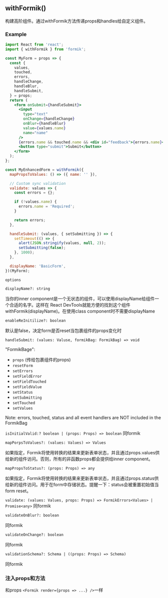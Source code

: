 ## withFormik()

构建高阶组件。通过withFormik方法传递props和handles给自定义组件。

### Example

```jsx
import React from 'react';
import { withFormik } from 'formik';

const MyForm = props => {
  const {
    values,
    touched,
    errors,
    handleChange,
    handleBlur,
    handleSubmit,
  } = props;
  return (
    <form onSubmit={handleSubmit}>
      <input
        type="text"
        onChange={handleChange}
        onBlur={handleBlur}
        value={values.name}
        name="name"
      />
      {errors.name && touched.name && <div id="feedback">{errors.name}</div>}
      <button type="submit">Submit</button>
    </form>
  );
};

const MyEnhancedForm = withFormik({
  mapPropsToValues: () => ({ name: '' }),

  // Custom sync validation
  validate: values => {
    const errors = {};

    if (!values.name) {
      errors.name = 'Required';
    }

    return errors;
  },

  handleSubmit: (values, { setSubmitting }) => {
    setTimeout(() => {
      alert(JSON.stringify(values, null, 2));
      setSubmitting(false);
    }, 1000);
  },

  displayName: 'BasicForm',
})(MyForm);
```

`options`

`displayName?: string`

当你的inner component是一个无状态的组件，可以使用displayName给组件一个合适的名字。这样在 React DevTools就能方便的找到这个组件withFormik(displayName)。在使用class component时不需要displayName

`enableReInitilize?: boolean`

默认是false，决定form是否reset当包裹组件的props变化时

`handleSubmit: (values: Valuse, formikBag: FormikBag) => void`

"FormikBage": 
- `props` (传给包裹组件的props)
- `resetForm`
- `setErrors`
- `setFieldError`
- `setFieldTouched`
- `setFieldValue`
- `setStatus`
- `setSubmitting`
- `setTouched`
- `setValues`

Note: errors, touched, status and all event handlers are NOT included in the FormikBag

`isInitialValid:? boolean | (props: Props) => boolean`
同formik

`mapPorpsToValues?: (values: Values) => Values`

如果指定，Formik将使用转换的结果来更新表单状态，并且通过props.values供给新的组件访问。否则，所有的非函数props都会提供给inner component。

`mapPropsToStatus?: (props: Props) => any`

如果指定，Formik将使用转换的结果来更新表单状态，并且通过props.status供给新的组件访问。用于在form中存储状态。提醒一下：status会被重置初始值当form reset。

`validate: (values: Values, props: Props) => FormikErrors<Values> | Promise<any>` 
同formik


`validateOnBlur?: boolean`

同formik

`validateOnChange?: boolean`

同formik

`validationSchema?: Schema | ((props: Props) => Schema)`

同formik

### 注入props和方法
和props `<Formik render={props => ...} />`一样



